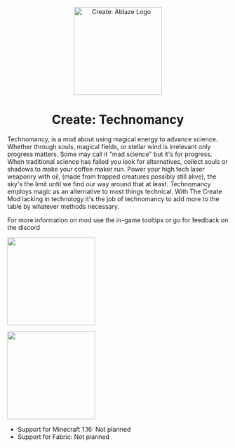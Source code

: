 

<p align="center"><img src="https://user-images.githubusercontent.com/106500067/194943861-8a15aa07-2f95-4459-a6a6-41b3a56296b3.png" alt="Create: Ablaze Logo" width="200"></p>
<h1 align="center">Create: Technomancy  <br>
 </h1>
Technomancy, is a mod about using magical energy to advance science. Whether through souls, magical fields, or stellar wind is irrelevant only progress matters. Some may call it "mad science" but it's for progress. When traditional science has failed you look for alternatives, collect souls or shadows to make your coffee maker run. Power your high tech laser weaponry with oil, (made from trapped creatures possibly still alive), the sky's the limit until we find our way around that at least.
Technomancy employs magic as an alternative to most things technical. With The Create Mod lacking in technology it's the job of technomancy to add more to the table by whatever methods necessary.

For more information on mod use the in-game tooltips or go for feedback on the discord

[<img src="https://i.imgur.com/0lLX9Oy.jpg" width="200">](https://github.com/Cosmos616/Technomancy/issues "Report Issues")

[<img src="https://i.imgur.com/aWrjfKJ.jpg" width="200">](https://discord.gg/acQ2tgkW "Feedback & Help")

- Support for Minecraft 1.16: Not planned
- Support for Fabric: Not planned


